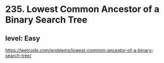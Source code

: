 # 235. Lowest Common Ancestor of a Binary Search Tree
## level: Easy

https://leetcode.com/problems/lowest-common-ancestor-of-a-binary-search-tree/
